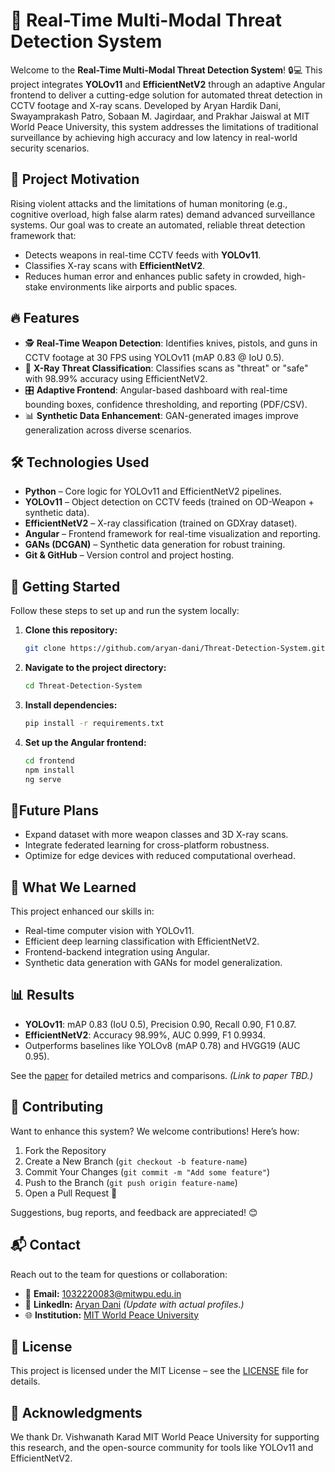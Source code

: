 # 🚨 Real-Time Multi-Modal Threat Detection System

Welcome to the **Real-Time Multi-Modal Threat Detection System**! 🔒💻 This project integrates **YOLOv11** and **EfficientNetV2** through an adaptive Angular frontend to deliver a cutting-edge solution for automated threat detection in CCTV footage and X-ray scans. Developed by Aryan Hardik Dani, Swayamprakash Patro, Sobaan M. Jagirdaar, and Prakhar Jaiswal at MIT World Peace University, this system addresses the limitations of traditional surveillance by achieving high accuracy and low latency in real-world security scenarios.

## 🌟 Project Motivation

Rising violent attacks and the limitations of human monitoring (e.g., cognitive overload, high false alarm rates) demand advanced surveillance systems. Our goal was to create an automated, reliable threat detection framework that:
- Detects weapons in real-time CCTV feeds with **YOLOv11**.
- Classifies X-ray scans with **EfficientNetV2**.
- Reduces human error and enhances public safety in crowded, high-stake environments like airports and public spaces.

## 🔥 Features

- 🕵️ **Real-Time Weapon Detection**: Identifies knives, pistols, and guns in CCTV footage at 30 FPS using YOLOv11 (mAP 0.83 @ IoU 0.5).
- 📡 **X-Ray Threat Classification**: Classifies scans as "threat" or "safe" with 98.99% accuracy using EfficientNetV2.
- 🎛️ **Adaptive Frontend**: Angular-based dashboard with real-time bounding boxes, confidence thresholding, and reporting (PDF/CSV).
- 📊 **Synthetic Data Enhancement**: GAN-generated images improve generalization across diverse scenarios.

## 🛠️ Technologies Used

- **Python** – Core logic for YOLOv11 and EfficientNetV2 pipelines.
- **YOLOv11** – Object detection on CCTV feeds (trained on OD-Weapon + synthetic data).
- **EfficientNetV2** – X-ray classification (trained on GDXray dataset).
- **Angular** – Frontend framework for real-time visualization and reporting.
- **GANs (DCGAN)** – Synthetic data generation for robust training.
- **Git & GitHub** – Version control and project hosting.

## 🚀 Getting Started

Follow these steps to set up and run the system locally:

1. **Clone this repository:**
   ```sh
   git clone https://github.com/aryan-dani/Threat-Detection-System.git
2. **Navigate to the project directory:**
   ```sh
   cd Threat-Detection-System
3. **Install dependencies:**
   ```sh
   pip install -r requirements.txt
4. **Set up the Angular frontend:**
   ```sh
   cd frontend
   npm install
   ng serve

## 📌Future Plans

- Expand dataset with more weapon classes and 3D X-ray scans.
- Integrate federated learning for cross-platform robustness.
- Optimize for edge devices with reduced computational overhead.

## 🎯 What We Learned

This project enhanced our skills in:

- Real-time computer vision with YOLOv11.
- Efficient deep learning classification with EfficientNetV2.
- Frontend-backend integration using Angular.
- Synthetic data generation with GANs for model generalization.

## 📊 Results

- **YOLOv11**: mAP 0.83 (IoU 0.5), Precision 0.90, Recall 0.90, F1 0.87.
- **EfficientNetV2**: Accuracy 98.99%, AUC 0.999, F1 0.9934.
- Outperforms baselines like YOLOv8 (mAP 0.78) and HVGG19 (AUC 0.95).

See the [paper](#) for detailed metrics and comparisons. *(Link to paper TBD.)*

## 🤝 Contributing

Want to enhance this system? We welcome contributions! Here’s how:

1. Fork the Repository
2. Create a New Branch (`git checkout -b feature-name`)
3. Commit Your Changes (`git commit -m "Add some feature"`)
4. Push to the Branch (`git push origin feature-name`)
5. Open a Pull Request 🚀

Suggestions, bug reports, and feedback are appreciated! 😊

## 📬 Contact

Reach out to the team for questions or collaboration:

- 📧 **Email:** 1032220083@mitwpu.edu.in
- 🔗 **LinkedIn:** [Aryan Dani](https://linkedin.com/in/aryandani/) *(Update with actual profiles.)*
- 🌐 **Institution:** [MIT World Peace University](https://mitwpu.edu.in)

## 📄 License

This project is licensed under the MIT License – see the [LICENSE](LICENSE) file for details.

## 🙏 Acknowledgments

We thank Dr. Vishwanath Karad MIT World Peace University for supporting this research, and the open-source community for tools like YOLOv11 and EfficientNetV2.
